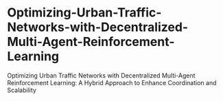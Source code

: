 # Optimizing-Urban-Traffic-Networks-with-Decentralized-Multi-Agent-Reinforcement-Learning
Optimizing Urban Traffic Networks with Decentralized Multi-Agent Reinforcement Learning: A Hybrid Approach to Enhance Coordination and Scalability
